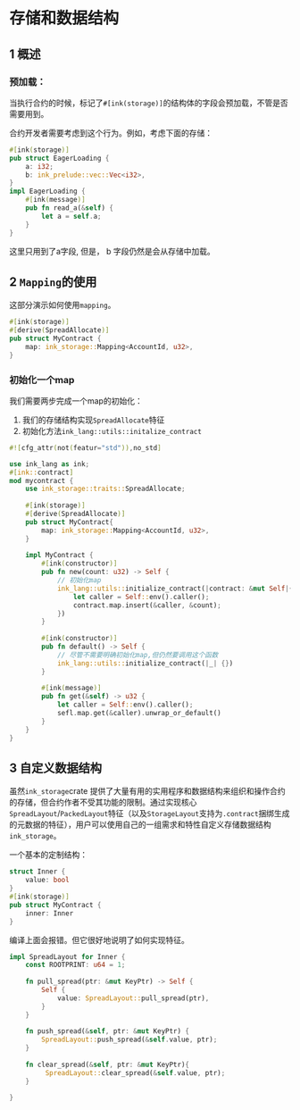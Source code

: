 # 存储和数据结构

## 1 概述



### 预加载：

当执行合约的时候，标记了`#[ink(storage)]`的结构体的字段会预加载，不管是否需要用到。

合约开发者需要考虑到这个行为。例如，考虑下面的存储：

```rust
#[ink(storage)]
pub struct EagerLoading {
    a: i32;
    b: ink_prelude::vec::Vec<i32>,
}
impl EagerLoading {
    #[ink(message)]
    pub fn read_a(&self) {
        let a = self.a;
    }
}
```

这里只用到了a字段, 但是， b 字段仍然是会从存储中加载。



## 2 `Mapping`的使用

这部分演示如何使用`mapping`。

```rust
#[ink(storage)]
#[derive(SpreadAllocate)]
pub struct MyContract {
    map: ink_storage::Mapping<AccountId, u32>,
}
```

### 初始化一个map

我们需要两步完成一个map的初始化：

1. 我们的存储结构实现`SpreadAllocate`特征
2. 初始化方法`ink_lang::utils::initalize_contract`

```rust
#![cfg_attr(not(featur="std")),no_std]

use ink_lang as ink;
#[ink::contract]
mod mycontract {
    use ink_storage::traits::SpreadAllocate;
    
    #[ink(storage)]
    #[derive(SpreadAllocate)]
    pub struct MyContract{
        map: ink_storage::Mapping<AccountId, u32>,
    }
    
    impl MyContract {
        #[ink(constructor)]
        pub fn new(count: u32) -> Self {
            // 初始化map
            ink_lang::utils::initialize_contract(|contract: &mut Self|{
                let caller = Self::env().caller();
                contract.map.insert(&caller, &count);
            })
        }
        
        #[ink(constructor)]
        pub fn default() -> Self {
            // 尽管不需要明确初始化map,但仍然要调用这个函数
            ink_lang::utils::initialize_contract(|_| {})
        }
        
        #[ink(message)]
        pub fn get(&self) -> u32 {
            let caller = Self::env().caller();
            sefl.map.get(&caller).unwrap_or_default()
        }
    }
}
```

## 3 自定义数据结构

虽然`ink_storage`crate 提供了大量有用的实用程序和数据结构来组织和操作合约的存储，但合约作者不受其功能的限制。通过实现核心`SpreadLayout`/`PackedLayout`特征（以及`StorageLayout`支持为`.contract`捆绑生成的元数据的特征），用户可以使用自己的一组需求和特性自定义存储数据结构`ink_storage`。



一个基本的定制结构：

```rust
struct Inner {
    value: bool
}
#[ink(storage)]
pub struct MyContract {
    inner: Inner
}
```

编译上面会报错。但它很好地说明了如何实现特征。

```rust
impl SpreadLayout for Inner {
	const ROOTPRINT: u64 = 1;
    
    fn pull_spread(ptr: &mut KeyPtr) -> Self {
        Self {
            value: SpreadLayout::pull_spread(ptr),
        }
    }
    
    fn push_spread(&self, ptr: &mut KeyPtr) {
        SpreadLayout::push_spread(&self.value, ptr);
    }
    
    fn clear_spread(&self, ptr: &mut KeyPtr){
         SpreadLayout::clear_spread(&self.value, ptr);
    }
    
}
```

